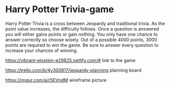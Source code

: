 # Harry Potter Trivia-game

Harry Potter Trivia is a cross between Jeopardy and traditional trivia. As the point value increases, the difficulty follows. 
Once a question is answered you will either gains points or gain nothing. You only have one chance to answer correctly so choose wisely. 
Out of a possible 4000 points, 3000 points are required to win the game. Be sure to answer every question to increase your chances of winning.


https://vibrant-einstein-e29825.netlify.com/#
link to the game

https://trello.com/b/4y300817/jeopardy-planning
planning board

https://imgur.com/a/r5EVndM 
wireframe picture
